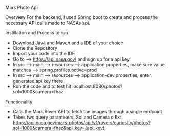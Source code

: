 Mars Photo Api

Overview
For the backend, I used Spring boot to create and process the necessary API calls made to NASAs api. 

Instillation and Process to run
* Download Java and Maven and a IDE of your choice
* Clone the Repository
* Import your code into the IDE
* Go to --> https://api.nasa.gov/ and sign up for a api key
* In src --> main --> resources --> application.properties,  make sure value matches --> spring.profiles.active=prod
* In src --> main --> resources --> application-dev.properties,  enter generated api key there
* Run the code and to test hit localhost:8080/photos?sol=1000&camera=fhaz

Functionality
* Calls the Mars Rover API to fetch the images through a single endpoint
* Takes two query parameters, Sol and Camera
o Ex: https://api.nasa.gov/mars-photos/api/v1/rovers/curiosity/photos?sol=1000&camera=fhaz&api_key={api_key}
